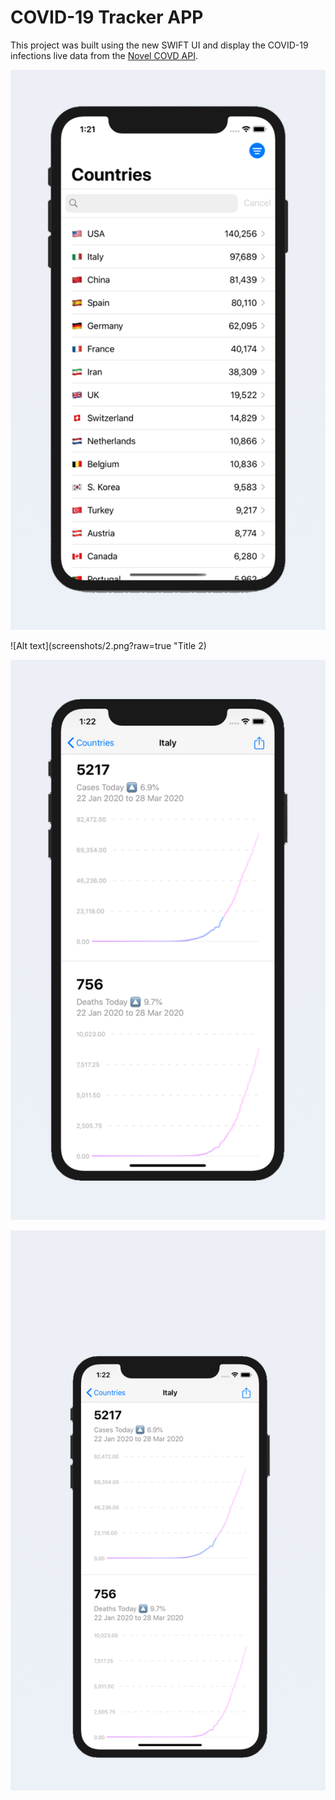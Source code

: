 # COVID-19 Tracker APP

This project was built using the new SWIFT UI and display the COVID-19 infections live data from the [Novel COVD API](https://github.com/NovelCOVID/API).

![Alt text](screenshots/1.png?raw=true "Title 1")

![Alt text](screenshots/2.png?raw=true "Title 2)

![Alt text](screenshots/3.png?raw=true "Title 3")

![Alt text](screenshots/4.png?raw=true "Title 4")
